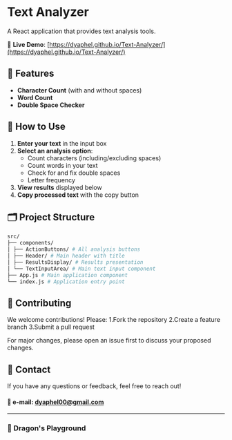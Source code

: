 # Text Analyzer

A React application that provides text analysis tools.

🔗 **Live Demo**: [https://dyaphel.github.io/Text-Analyzer/](https://dyaphel.github.io/Text-Analyzer/)

## 🚀 Features

- **Character Count** (with and without spaces)
- **Word Count** 
- **Double Space Checker**

## 🔧 How to Use

1. **Enter your text** in the input box
2. **Select an analysis option**:
   - Count characters (including/excluding spaces)
   - Count words in your text
   - Check for and fix double spaces
   - Letter frequency
3. **View results** displayed below
4. **Copy processed text** with the copy button

## 🗂️ Project Structure
   ```bash
src/
├── components/
│ ├── ActionButtons/ # All analysis buttons
│ ├── Header/ # Main header with title
│ ├── ResultsDisplay/ # Results presentation
│ └── TextInputArea/ # Main text input component
├── App.js # Main application component
└── index.js # Application entry point
   ```

## 🤝 Contributing
We welcome contributions! Please:
1.Fork the repository
2.Create a feature branch
3.Submit a pull request

For major changes, please open an issue first to discuss your proposed changes.

## 📩 Contact  
If you have any questions or feedback, feel free to reach out!
#### 📩 e-mail: dyaphel00@gmail.com  

<hr style="border: 0.4px margin: 1em 0;">

### 🐉 Dragon's Playground
